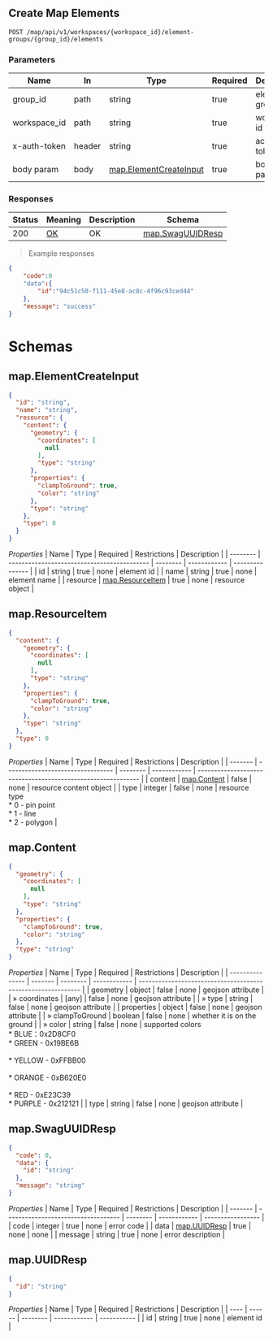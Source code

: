 ## Create Map Elements

`POST /map/api/v1/workspaces/{workspace_id}/element-groups/{group_id}/elements`

<h3 id="创建元素-parameters">Parameters</h3>

| Name         | In     | Type                                                    | Required | Description      |
| ------------ | ------ | ------------------------------------------------------- | -------- | ---------------- |
| group_id     | path   | string                                                  | true     | element group id |
| workspace_id | path   | string                                                  | true     | workspace id     |
| x-auth-token | header | string                                                  | true     | access token     |
| body param   | body   | [map.ElementCreateInput](#schemamap.elementcreateinput) | true     | body param       |



<h3 id="创建元素-responses">Responses</h3>

| Status | Meaning                                                 | Description | Schema                                      |
| ------ | ------------------------------------------------------- | ----------- | ------------------------------------------- |
| 200    | [OK](https://tools.ietf.org/html/rfc7231#section-6.3.1) | OK          | [map.SwagUUIDResp](#schemamap.swaguuidresp) |

> Example responses

```json
{
	"code":0
   	"data":{
    	"id":"94c51c50-f111-45e8-ac8c-4f96c93ced44"
    },
    "message": "success"
}

```

# Schemas

<h2 id="tocS_map.ElementCreateInput">map.ElementCreateInput</h2>

<!-- backwards compatibility -->
<a id="schemamap.elementcreateinput"></a>
<a id="schema_map.ElementCreateInput"></a>
<a id="tocSmap.elementcreateinput"></a>
<a id="tocsmap.elementcreateinput"></a>

```json
{
  "id": "string",
  "name": "string",
  "resource": {
    "content": {
      "geometry": {
        "coordinates": [
          null
        ],
        "type": "string"
      },
      "properties": {
        "clampToGround": true,
        "color": "string"
      },
      "type": "string"
    },
    "type": 0
  }
}

```

*Properties*
| Name     | Type                                        | Required | Restrictions | Description     |
| -------- | ------------------------------------------- | -------- | ------------ | --------------- |
| id       | string                                      | true     | none         | element id      |
| name     | string                                      | true     | none         | element name    |
| resource | [map.ResourceItem](#schemamap.resourceitem) | true     | none         | resource object |


<h2 id="tocS_map.ResourceItem">map.ResourceItem</h2>

<!-- backwards compatibility -->
<a id="schemamap.resourceitem"></a>
<a id="schema_map.ResourceItem"></a>
<a id="tocSmap.resourceitem"></a>
<a id="tocsmap.resourceitem"></a>

```json
{
  "content": {
    "geometry": {
      "coordinates": [
        null
      ],
      "type": "string"
    },
    "properties": {
      "clampToGround": true,
      "color": "string"
    },
    "type": "string"
  },
  "type": 0
}

```

*Properties*
| Name    | Type                              | Required | Restrictions | Description                                                  |
| ------- | --------------------------------- | -------- | ------------ | ------------------------------------------------------------ |
| content | [map.Content](#schemamap.content) | false    | none         | resource content object                                      |
| type    | integer                           | false    | none         | resource type<br>* 0 - pin point<br>* 1 - line<br>* 2 - polygon |


<h2 id="tocS_map.Content">map.Content</h2>

<!-- backwards compatibility -->
<a id="schemamap.content"></a>
<a id="schema_map.Content"></a>
<a id="tocSmap.content"></a>
<a id="tocsmap.content"></a>

```json
{
  "geometry": {
    "coordinates": [
      null
    ],
    "type": "string"
  },
  "properties": {
    "clampToGround": true,
    "color": "string"
  },
  "type": "string"
}

```

*Properties*
| Name            | Type    | Required | Restrictions | Description                                                  |
| --------------- | ------- | -------- | ------------ | ------------------------------------------------------------ |
| geometry        | object  | false    | none         | geojson attribute                                            |
| » coordinates   | [any]   | false    | none         | geojson attribute                                            |
| » type          | string  | false    | none         | geojson attribute                                            |
| properties      | object  | false    | none         | geojson attribute                                            |
| » clampToGround | boolean | false    | none         | whether it is on the ground                                  |
| » color         | string  | false    | none         | supported  colors<br>* BLUE：0x2D8CF0<br>* GREEN - 0x19BE6B<br><br>* YELLOW - 0xFFBB00<br><br>* ORANGE - 0xB620E0<br><br>* RED - 0xE23C39<br>* PURPLE - 0x212121 |
| type            | string  | false    | none         | geojson attribute                                            |

<h2 id="tocS_map.SwagUUIDResp">map.SwagUUIDResp</h2>

<!-- backwards compatibility -->
<a id="schemamap.swaguuidresp"></a>
<a id="schema_map.SwagUUIDResp"></a>
<a id="tocSmap.swaguuidresp"></a>
<a id="tocsmap.swaguuidresp"></a>

```json
{
  "code": 0,
  "data": {
    "id": "string"
  },
  "message": "string"
}

```

*Properties*
| Name    | Type                                | Required | Restrictions | Description       |
| ------- | ----------------------------------- | -------- | ------------ | ----------------- |
| code    | integer                             | true     | none         | error code        |
| data    | [map.UUIDResp](#schemamap.uuidresp) | true     | none         | none              |
| message | string                              | true     | none         | error description |

<h2 id="tocS_map.UUIDResp">map.UUIDResp</h2>

<!-- backwards compatibility -->
<a id="schemamap.uuidresp"></a>
<a id="schema_map.UUIDResp"></a>
<a id="tocSmap.uuidresp"></a>
<a id="tocsmap.uuidresp"></a>

```json
{
  "id": "string"
}

```

*Properties*
| Name | Type   | Required | Restrictions | Description |
| ---- | ------ | -------- | ------------ | ----------- |
| id   | string | true     | none         | element id  |